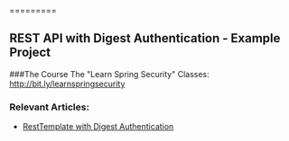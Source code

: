 =========

## REST API with Digest Authentication - Example Project

###The Course
The "Learn Spring Security" Classes: http://bit.ly/learnspringsecurity

### Relevant Articles: 
- [RestTemplate with Digest Authentication](http://www.baeldung.com/resttemplate-digest-authentication)
